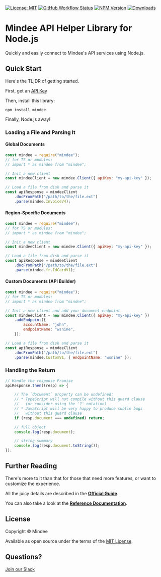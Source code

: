 [![License: MIT](https://img.shields.io/github/license/mindee/mindee-api-nodejs)](https://opensource.org/licenses/MIT)
[![GitHub Workflow Status](https://img.shields.io/github/actions/workflow/status/mindee/mindee-api-nodejs/test.yml)](https://github.com/mindee/mindee-api-nodejs)
[![NPM Version](https://img.shields.io/npm/v/mindee)](https://www.npmjs.com/package/mindee)
[![Downloads](https://img.shields.io/npm/dm/mindee)](https://www.npmjs.com/package/mindee)

# Mindee API Helper Library for Node.js
Quickly and easily connect to Mindee's API services using Node.js.

## Quick Start
Here's the TL;DR of getting started.

First, get an [API Key](https://developers.mindee.com/docs/create-api-key)

Then, install this library:
```shell
npm install mindee
```

Finally, Node.js away!

### Loading a File and Parsing It

#### Global Documents
```js
const mindee = require("mindee");
// for TS or modules:
// import * as mindee from "mindee";

// Init a new client
const mindeeClient = new mindee.Client({ apiKey: "my-api-key" });

// Load a file from disk and parse it
const apiResponse = mindeeClient
    .docFromPath("/path/to/the/file.ext")
    .parse(mindee.InvoiceV4);
```

#### Region-Specific Documents
```js
const mindee = require("mindee");
// for TS or modules:
// import * as mindee from "mindee";

// Init a new client
const mindeeClient = new mindee.Client({ apiKey: "my-api-key" });

// Load a file from disk and parse it
const apiResponse = mindeeClient
    .docFromPath("/path/to/the/file.ext")
    .parse(mindee.fr.IdCardV1);
```

#### Custom Documents (API Builder)
```js
const mindee = require("mindee");
// for TS or modules:
// import * as mindee from "mindee";

// Init a new client and add your document endpoint
const mindeeClient = new mindee.Client({ apiKey: "my-api-key" })
    .addEndpoint({
        accountName: "john",
        endpointName: "wsnine",
    });

// Load a file from disk and parse it
const apiResponse = mindeeClient
    .docFromPath("/path/to/the/file.ext")
    .parse(mindee.CustomV1, { endpointName: "wsnine" });
```

### Handling the Return
```js
// Handle the response Promise
apiResponse.then((resp) => {

    // The `document` property can be undefined:
    // * TypeScript will not compile without this guard clause
    //   (or consider using the '?' notation)
    // * JavaScript will be very happy to produce subtle bugs
    //   without this guard clause
    if (resp.document === undefined) return;

    // full object
    console.log(resp.document);

    // string summary
    console.log(resp.document.toString());
});
```

## Further Reading
There's more to it than that for those that need more features, or want to
customize the experience.

All the juicy details are described in the
**[Official Guide](https://developers.mindee.com/docs/nodejs-sdk)**.

You can also take a look at the
**[Reference Documentation](https://mindee.github.io/mindee-api-nodejs/)**.

## License
Copyright © Mindee

Available as open source under the terms of the [MIT License](https://opensource.org/licenses/MIT).

## Questions?
[Join our Slack](https://join.slack.com/t/mindee-community/shared_invite/zt-1jv6nawjq-FDgFcF2T5CmMmRpl9LLptw)
